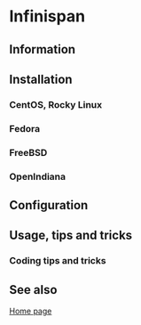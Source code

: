 # Infinispan

## Information

## Installation

### CentOS, Rocky Linux

### Fedora

### FreeBSD

### OpenIndiana

## Configuration

## Usage, tips and tricks

### Coding tips and tricks

## See also

[Home page](https://infinispan.org/)
